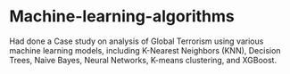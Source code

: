 # Machine-learning-algorithms
Had done a Case study on analysis of Global Terrorism using various machine learning models, including K-Nearest Neighbors (KNN), Decision Trees, Naive Bayes, Neural Networks, K-means clustering, and XGBoost.
